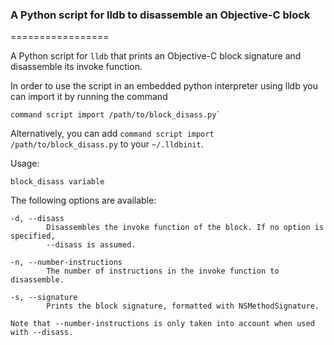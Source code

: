 ### A Python script for lldb to disassemble an Objective-C block
=================

A Python script for `lldb` that prints an Objective-C block signature and disassemble its invoke function.

In order to use the script in an embedded python interpreter using lldb you can import it by running the command

```
command script import /path/to/block_disass.py`
```

Alternatively, you can add `command script import /path/to/block_disass.py` to your `~/.lldbinit`.

Usage:

	block_disass variable

The following options are available:

	-d, --disass
			Disassembles the invoke function of the block. If no option is specified,
			--disass is assumed.
	
	-n, --number-instructions
			The number of instructions in the invoke function to disassemble.
	
	-s, --signature
			Prints the block signature, formatted with NSMethodSignature.
			
	Note that --number-instructions is only taken into account when used with --disass.
